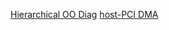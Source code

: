 [Hierarchical OO Diag](https://xiangzhu70.github.io/hier_diag)
[host-PCI DMA](https://xiangzhu70.github.io/pci_dma) 

